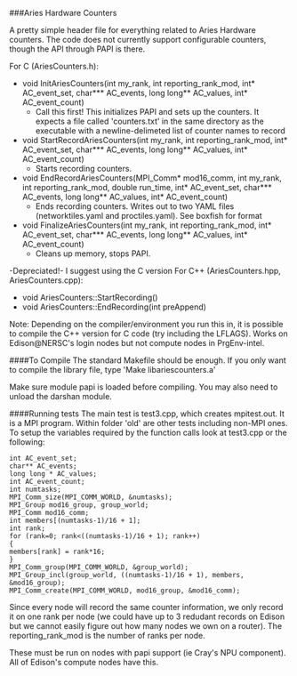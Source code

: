 ###Aries Hardware Counters

A pretty simple header file for everything related to Aries Hardware counters. The code does not currently support configurable counters, though the API through PAPI is there.

For C (AriesCounters.h):

 * void InitAriesCounters(int my_rank, int reporting_rank_mod, int* AC_event_set, char*** AC_events, long long** AC_values, int* AC_event_count)
    * Call this first! This initializes PAPI and sets up the counters. It expects a file called 'counters.txt' in the same directory as the executable with a newline-delimeted list of counter names to record
 * void StartRecordAriesCounters(int my_rank, int reporting_rank_mod, int* AC_event_set, char*** AC_events, long long** AC_values, int* AC_event_count)
    * Starts recording counters.
 * void EndRecordAriesCounters(MPI_Comm* mod16_comm, int my_rank, int reporting_rank_mod, double run_time, int* AC_event_set, char*** AC_events, long long** AC_values, int* AC_event_count)
    * Ends recording counters. Writes out to two YAML files (networktiles.yaml and proctiles.yaml). See boxfish for format
 * void FinalizeAriesCounters(int my_rank, int reporting_rank_mod, int* AC_event_set, char*** AC_events, long long** AC_values, int* AC_event_count)
    * Cleans up memory, stops PAPI.

-Depreciated!- I suggest using the C version
For C++ (AriesCounters.hpp, AriesCounters.cpp):

 * void AriesCounters::StartRecording()
 * void AriesCounters::EndRecording(int preAppend)

Note: Depending on the compiler/environment you run this in, it is possible to compile the C++ version for C code (try including the LFLAGS). Works on Edison@NERSC's login nodes but not compute nodes in PrgEnv-intel.

####To Compile
The standard Makefile should be enough. If you only want to compile the library file, type 'Make libariescounters.a'

Make sure module papi is loaded before compiling. You may also need to unload the darshan module.

####Running tests
The main test is test3.cpp, which creates mpitest.out. It is a MPI program. Within folder 'old' are other tests including non-MPI ones.
To setup the variables required by the function calls look at test3.cpp or the following:

	int AC_event_set;
	char** AC_events;
	long long * AC_values;
	int AC_event_count;
	int numtasks;
	MPI_Comm_size(MPI_COMM_WORLD, &numtasks);
	MPI_Group mod16_group, group_world;
	MPI_Comm mod16_comm;
	int members[(numtasks-1)/16 + 1];
	int rank;
	for (rank=0; rank<((numtasks-1)/16 + 1); rank++)
	{
	members[rank] = rank*16;
	}
	MPI_Comm_group(MPI_COMM_WORLD, &group_world);
	MPI_Group_incl(group_world, ((numtasks-1)/16 + 1), members, &mod16_group);
	MPI_Comm_create(MPI_COMM_WORLD, mod16_group, &mod16_comm);

Since every node will record the same counter information, we only record it on one rank per node (we could have up to 3 redudant records on Edison but we cannot easily figure out how many nodes we own on a router). The reporting_rank_mod is the number of ranks per node.

These must be run on nodes with papi support (ie Cray's NPU component). All of Edison's compute nodes have this.
